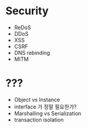 # Security

- ReDoS
- DDoS
- XSS
- CSRF
- DNS rebinding
- MITM

# ???

- Object vs Instance
- interface 가 정말 필요한가?
- Marshalling vs Serialization
- transaction isolation


